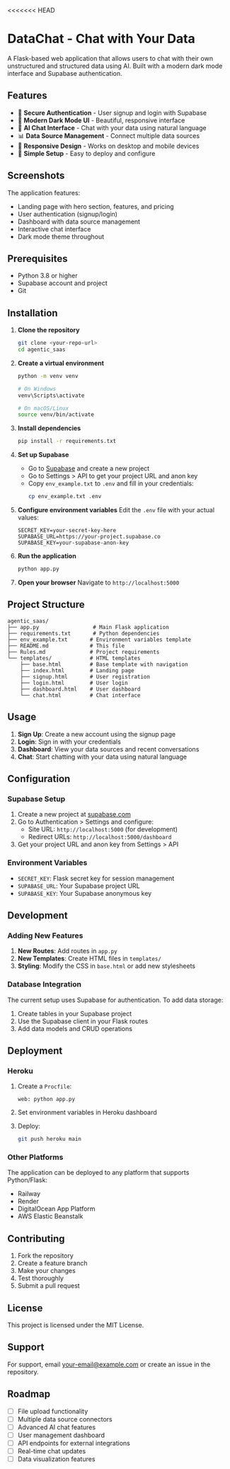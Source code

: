 <<<<<<< HEAD
# DataChat - Chat with Your Data

A Flask-based web application that allows users to chat with their own unstructured and structured data using AI. Built with a modern dark mode interface and Supabase authentication.

## Features

- 🔐 **Secure Authentication** - User signup and login with Supabase
- 🎨 **Modern Dark Mode UI** - Beautiful, responsive interface
- 💬 **AI Chat Interface** - Chat with your data using natural language
- 📊 **Data Source Management** - Connect multiple data sources
- 📱 **Responsive Design** - Works on desktop and mobile devices
- 🚀 **Simple Setup** - Easy to deploy and configure

## Screenshots

The application features:
- Landing page with hero section, features, and pricing
- User authentication (signup/login)
- Dashboard with data source management
- Interactive chat interface
- Dark mode theme throughout

## Prerequisites

- Python 3.8 or higher
- Supabase account and project
- Git

## Installation

1. **Clone the repository**
   ```bash
   git clone <your-repo-url>
   cd agentic_saas
   ```

2. **Create a virtual environment**
   ```bash
   python -m venv venv
   
   # On Windows
   venv\Scripts\activate
   
   # On macOS/Linux
   source venv/bin/activate
   ```

3. **Install dependencies**
   ```bash
   pip install -r requirements.txt
   ```

4. **Set up Supabase**
   - Go to [Supabase](https://supabase.com) and create a new project
   - Go to Settings > API to get your project URL and anon key
   - Copy `env_example.txt` to `.env` and fill in your credentials:
     ```bash
     cp env_example.txt .env
     ```

5. **Configure environment variables**
   Edit the `.env` file with your actual values:
   ```
   SECRET_KEY=your-secret-key-here
   SUPABASE_URL=https://your-project.supabase.co
   SUPABASE_KEY=your-supabase-anon-key
   ```

6. **Run the application**
   ```bash
   python app.py
   ```

7. **Open your browser**
   Navigate to `http://localhost:5000`

## Project Structure

```
agentic_saas/
├── app.py                 # Main Flask application
├── requirements.txt       # Python dependencies
├── env_example.txt       # Environment variables template
├── README.md             # This file
├── Rules.md              # Project requirements
└── templates/            # HTML templates
    ├── base.html         # Base template with navigation
    ├── index.html        # Landing page
    ├── signup.html       # User registration
    ├── login.html        # User login
    ├── dashboard.html    # User dashboard
    └── chat.html         # Chat interface
```

## Usage

1. **Sign Up**: Create a new account using the signup page
2. **Login**: Sign in with your credentials
3. **Dashboard**: View your data sources and recent conversations
4. **Chat**: Start chatting with your data using natural language

## Configuration

### Supabase Setup

1. Create a new project at [supabase.com](https://supabase.com)
2. Go to Authentication > Settings and configure:
   - Site URL: `http://localhost:5000` (for development)
   - Redirect URLs: `http://localhost:5000/dashboard`
3. Get your project URL and anon key from Settings > API

### Environment Variables

- `SECRET_KEY`: Flask secret key for session management
- `SUPABASE_URL`: Your Supabase project URL
- `SUPABASE_KEY`: Your Supabase anonymous key

## Development

### Adding New Features

1. **New Routes**: Add routes in `app.py`
2. **New Templates**: Create HTML files in `templates/`
3. **Styling**: Modify the CSS in `base.html` or add new stylesheets

### Database Integration

The current setup uses Supabase for authentication. To add data storage:

1. Create tables in your Supabase project
2. Use the Supabase client in your Flask routes
3. Add data models and CRUD operations

## Deployment

### Heroku

1. Create a `Procfile`:
   ```
   web: python app.py
   ```

2. Set environment variables in Heroku dashboard

3. Deploy:
   ```bash
   git push heroku main
   ```

### Other Platforms

The application can be deployed to any platform that supports Python/Flask:
- Railway
- Render
- DigitalOcean App Platform
- AWS Elastic Beanstalk

## Contributing

1. Fork the repository
2. Create a feature branch
3. Make your changes
4. Test thoroughly
5. Submit a pull request

## License

This project is licensed under the MIT License.

## Support

For support, email your-email@example.com or create an issue in the repository.

## Roadmap

- [ ] File upload functionality
- [ ] Multiple data source connectors
- [ ] Advanced AI chat features
- [ ] User management dashboard
- [ ] API endpoints for external integrations
- [ ] Real-time chat updates
- [ ] Data visualization features

